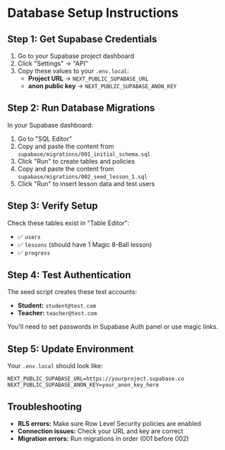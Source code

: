 # Database Setup Instructions

## Step 1: Get Supabase Credentials

1. Go to your Supabase project dashboard
2. Click "Settings" → "API" 
3. Copy these values to your `.env.local`:
   - **Project URL** → `NEXT_PUBLIC_SUPABASE_URL`
   - **anon public key** → `NEXT_PUBLIC_SUPABASE_ANON_KEY`

## Step 2: Run Database Migrations

In your Supabase dashboard:

1. Go to "SQL Editor"
2. Copy and paste the content from `supabase/migrations/001_initial_schema.sql`
3. Click "Run" to create tables and policies
4. Copy and paste the content from `supabase/migrations/002_seed_lesson_1.sql` 
5. Click "Run" to insert lesson data and test users

## Step 3: Verify Setup

Check these tables exist in "Table Editor":
- ✅ `users` 
- ✅ `lessons` (should have 1 Magic 8-Ball lesson)
- ✅ `progress`

## Step 4: Test Authentication

The seed script creates these test accounts:
- **Student:** `student@test.com`
- **Teacher:** `teacher@test.com`

You'll need to set passwords in Supabase Auth panel or use magic links.

## Step 5: Update Environment

Your `.env.local` should look like:
```
NEXT_PUBLIC_SUPABASE_URL=https://yourproject.supabase.co
NEXT_PUBLIC_SUPABASE_ANON_KEY=your_anon_key_here
```

## Troubleshooting

- **RLS errors:** Make sure Row Level Security policies are enabled
- **Connection issues:** Check your URL and key are correct
- **Migration errors:** Run migrations in order (001 before 002)